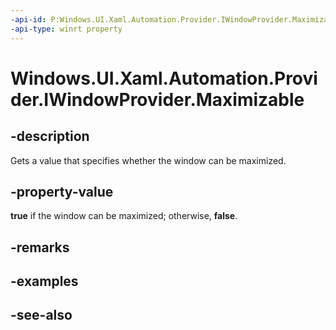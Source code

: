 ```yaml
---
-api-id: P:Windows.UI.Xaml.Automation.Provider.IWindowProvider.Maximizable
-api-type: winrt property
---
```


<!-- Property syntax
public bool Maximizable { get; }
-->

# Windows.UI.Xaml.Automation.Provider.IWindowProvider.Maximizable

## -description
Gets a value that specifies whether the window can be maximized.



## -property-value
**true** if the window can be maximized; otherwise, **false**.

## -remarks

## -examples

## -see-also
